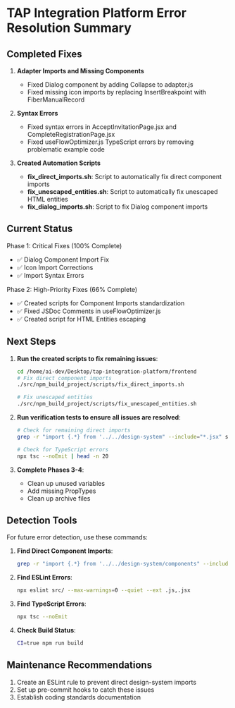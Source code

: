 # TAP Integration Platform Error Resolution Summary

## Completed Fixes

1. **Adapter Imports and Missing Components**
   - Fixed Dialog component by adding Collapse to adapter.js
   - Fixed missing icon imports by replacing InsertBreakpoint with FiberManualRecord

2. **Syntax Errors**
   - Fixed syntax errors in AcceptInvitationPage.jsx and CompleteRegistrationPage.jsx 
   - Fixed useFlowOptimizer.js TypeScript errors by removing problematic example code

3. **Created Automation Scripts**
   - **fix_direct_imports.sh**: Script to automatically fix direct component imports
   - **fix_unescaped_entities.sh**: Script to automatically fix unescaped HTML entities
   - **fix_dialog_imports.sh**: Script to fix Dialog component imports

## Current Status

Phase 1: Critical Fixes (100% Complete)
- ✅ Dialog Component Import Fix
- ✅ Icon Import Corrections
- ✅ Import Syntax Errors

Phase 2: High-Priority Fixes (66% Complete)
- ✅ Created scripts for Component Imports standardization
- ✅ Fixed JSDoc Comments in useFlowOptimizer.js
- ✅ Created script for HTML Entities escaping

## Next Steps

1. **Run the created scripts to fix remaining issues**:
   ```bash
   cd /home/ai-dev/Desktop/tap-integration-platform/frontend
   # Fix direct component imports
   ./src/npm_build_project/scripts/fix_direct_imports.sh
   
   # Fix unescaped entities
   ./src/npm_build_project/scripts/fix_unescaped_entities.sh
   ```

2. **Run verification tests to ensure all issues are resolved**:
   ```bash
   # Check for remaining direct imports
   grep -r "import {.*} from '../../design-system" --include="*.jsx" src/components/ | grep -v adapter
   
   # Check for TypeScript errors
   npx tsc --noEmit | head -n 20
   ```

3. **Complete Phases 3-4**:
   - Clean up unused variables
   - Add missing PropTypes
   - Clean up archive files

## Detection Tools

For future error detection, use these commands:

1. **Find Direct Component Imports**:
   ```bash
   grep -r "import {.*} from '../../design-system/components" --include="*.jsx" src/components/ | grep -v adapter
   ```

2. **Find ESLint Errors**:
   ```bash
   npx eslint src/ --max-warnings=0 --quiet --ext .js,.jsx
   ```

3. **Find TypeScript Errors**:
   ```bash
   npx tsc --noEmit
   ```

4. **Check Build Status**:
   ```bash
   CI=true npm run build
   ```

## Maintenance Recommendations

1. Create an ESLint rule to prevent direct design-system imports
2. Set up pre-commit hooks to catch these issues
3. Establish coding standards documentation